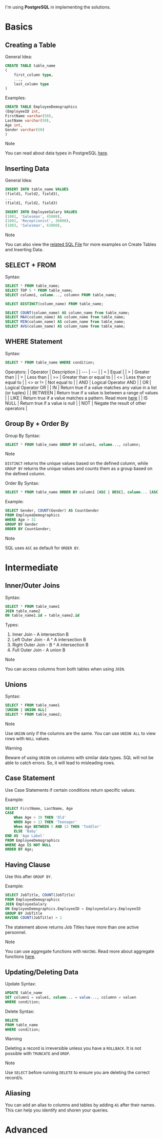 I'm using __PostgreSQL__ in implementing the solutions.

# Basics

## Creating a Table
General Idea:
```sql
CREATE TABLE table_name
(
    first_column type,
    ...,
    last_column type
)
```

Examples:
```sql
CREATE TABLE EmployeeDemographics
(EmployeeID int,
FirstName varchar(50),
LastName varchar(50),
Age int,
Gender varchar(50)
)
```

> [!NOTE]
> You can read about data types in PostgreSQL [here](https://www.postgresql.org/docs/current/datatype.html).

## Inserting Data
General Idea:
```sql
INSERT INTO table_name VALUES
(field1, field2, field3),
...
(field1, field2, field3)
```

```sql
INSERT INTO EmployeeSalary VALUES
(1001, 'Salesman', 45000),
(1002, 'Receptionist', 36000),
(1003, 'Salesman', 63000),
```

> [!NOTE]
> You can also view the [related SQL File](sql/create_table_and_insert_data.sql) for more examples on Create Tables and Inserting Data.

## SELECT + FROM
Syntax:
```sql
SELECT * FROM table_name;
SELECT TOP 5 * FROM table_name;
SELECT column1, column..., columnn FROM table_name;

SELECT DISTINCT(column_name) FROM table_name;

SELECT COUNT(column_name) AS column_name from table_name;
SELECT MAX(column_name) AS column_name from table_name;
SELECT MIN(column_name) AS column_name from table_name;
SELECT AVG(column_name) AS column_name from table_name;
```

## WHERE Statement

Syntax:
```sql
SELECT * FROM table_name WHERE condition;
```

Operators: 
| Operator | Description |
| --- | --- |
| = | Equal |
| > | Greater than |
| > | Less than |
| >= | Greater than or equal to |
| <= | Less than or equal to |
| <> or != | Not equal to |
| AND | Logical Operator AND |
| OR | Logical Operator OR |
| IN | Return true if a value matches any value in a list (or tuples) |
| BETWEEN | Return true if a value is between a range of values |
| LIKE | Return true if a value matches a pattern. Read more [here](https://www.postgresql.org/docs/current/functions-matching.html) |
| IS NULL | Return true if a value is null |
| NOT | Negate the result of other operators |

## Group By + Order By
Group By Syntax:
```sql
SELECT * FROM table_name GROUP BY column1, column..., columnn;
```
> [!NOTE]
> ```DISTINCT``` returns the unique values based on the defined column, while ```GROUP BY``` returns the unique values and counts them as a group based on the defined column.

Order By Syntax:
```sql
SELECT * FROM table_name ORDER BY column1 [ASC | DESC], column... [ASC | DESC], columnn [ASC | DESC];
```

Example:
```sql
SELECT Gender, COUNT(Gender) AS CountGender
FROM EmployeeDemographics
WHERE Age > 31
GROUP BY Gender
ORDER BY CountGender;
```

> [!NOTE]
> SQL uses ```ASC``` as default for ```ORDER BY```.
# Intermediate
## Inner/Outer Joins
Syntax:
```sql
SELECT * FROM table_name1
JOIN table_name2
ON table_name1.id = table_name2.id
```

Types:
1. Inner Join - A intersection B
2. Left Outer Join - A ^ A intersection B
3. Right Outer Join - B ^ A intersection B
4. Full Outer Join - A union B

> [!NOTE]
> You can access columns from both tables when using ```JOIN```.

## Unions
Syntax:
```sql
SELECT * FROM table_name1
[UNION | UNION ALL]
SELECT * FROM table_name2;
```

> [!NOTE]
> Use ```UNION``` only if the columns are the same. You can use ```UNION ALL``` to view rows with ```NULL``` values.

> [!WARNING]
> Beware of using ```UNION``` on columns with similar data types. SQL will not be able to catch errors. So, it will lead to misleading rows.

## Case Statement
Use Case Statements if certain conditions return specific values.

Example:
```sql
SELECT FirstName, LastName, Age
CASE
    When Age > 30 THEN 'Old'
    WHEN Age > 13 THEN 'Teenager'
    When Age BETWEEN 5 AND 13 THEN 'Toddler'
    ELSE 'Baby'
END AS 'Age Label'
FROM EmployeeDemographics
WHERE Age IS NOT NULL
ORDER BY Age;
```

## Having Clause
Use this after ```GROUP BY```.

Example:
```sql
SELECT JobTitle, COUNT(JobTitle)
FROM EmployeeDemographics
JOIN EmployeeSalary
ON EmployeeDemographics.EmployeeID = EmployeeSalary.EmployeeID
GROUP BY JobTitle
HAVING COUNT(JobTitle) > 1
```

The statement above returns Job Titles have more than one active personnel.

> [!NOTE]
> You can use aggregate functions with ```HAVING```. Read more about aggregate functions [here](https://www.postgresql.org/docs/9.5/functions-aggregate.html).

## Updating/Deleting Data
Update Syntax:
```sql
UPDATE table_name
SET column1 = value1, column... = value..., columnn = valuen
WHERE condition;
```

Delete Syntax:
```sql
DELETE 
FROM table_name
WHERE condition;
```

> [!WARNING]
> Deleting a record is irreversible unless you have a ```ROLLBACK```. It is not possible with ```TRUNCATE``` and ```DROP```.

> [!NOTE]
> Use ```SELECT``` before running ```DELETE``` to ensure you are deleting the correct record/s. 

## Aliasing
You can add an alias to columns and tables by adding ```AS``` after their names. This can help you identify and shoren your queries.

# Advanced